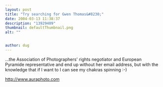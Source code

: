 ```yaml
---
layout: post
title: "Try searching for Gwen Thomas&#8230;"
date: 2004-03-13 11:38:37
description: "13929409"
thumbnail: defaultThumbnail.png
alt: ""


author: dug
---
```


<p>...the Association of Photographers' rights negotiator and European Pyramide representative and end up without her email address, but with the knowledge that if I want to I can see my chakras spinning :-)</p>

<p><a href="http://www.auraphoto.com/">http://www.auraphoto.com</a></p>
